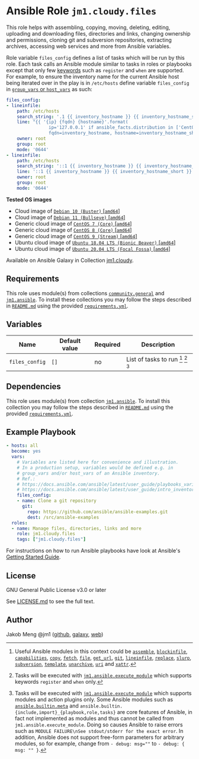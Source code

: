 # Ansible Role `jm1.cloudy.files`

This role helps with assembling, copying, moving, deleting, editing, uploading and downloading files, directories and
links, changing ownership and permissions, cloning git and subversion repositories, extracting archives, accessing web
services and more from Ansible variables.

Role variable `files_config` defines a list of tasks which will be run by this role. Each task calls an Ansible module
similar to tasks in roles or playbooks except that only few [keywords][playbooks-keywords] such as `register` and `when`
are supported. For example, to ensure the inventory name for the current Ansible host being iterated over in the play is
in `/etc/hosts` define variable `files_config` in [`group_vars` or `host_vars`][ansible-inventory] as such:

```yml
files_config:
- lineinfile:
    path: /etc/hosts
    search_string: '.1 {{ inventory_hostname }} {{ inventory_hostname_short }}'
    line: "{{ '{ip} {fqdn} {hostname}'.format(
                ip='127.0.0.1' if ansible_facts.distribution in ['CentOS', 'Red Hat Enterprise Linux'] else '127.0.1.1',
                fqdn=inventory_hostname, hostname=inventory_hostname_short) }}"
    owner: root
    group: root
    mode: '0644'
- lineinfile:
    path: /etc/hosts
    search_string: '::1 {{ inventory_hostname }} {{ inventory_hostname_short }}'
    line: '::1 {{ inventory_hostname }} {{ inventory_hostname_short }}'
    owner: root
    group: root
    mode: '0644'
```

[ansible-inventory]: https://docs.ansible.com/ansible/latest/user_guide/intro_inventory.html
[playbooks-keywords]: https://docs.ansible.com/ansible/latest/reference_appendices/playbooks_keywords.html

**Tested OS images**
- Cloud image of [`Debian 10 (Buster)` \[`amd64`\]](https://cdimage.debian.org/cdimage/openstack/current/)
- Cloud image of [`Debian 11 (Bullseye)` \[`amd64`\]](https://cdimage.debian.org/images/cloud/bullseye/latest/)
- Generic cloud image of [`CentOS 7 (Core)` \[`amd64`\]](https://cloud.centos.org/centos/7/images/)
- Generic cloud image of [`CentOS 8 (Core)` \[`amd64`\]](https://cloud.centos.org/centos/8/x86_64/images/)
- Generic cloud image of [`CentOS 9 (Stream)` \[`amd64`\]](https://cloud.centos.org/centos/9-stream/x86_64/images/)
- Ubuntu cloud image of [`Ubuntu 18.04 LTS (Bionic Beaver)` \[`amd64`\]](https://cloud-images.ubuntu.com/bionic/current/)
- Ubuntu cloud image of [`Ubuntu 20.04 LTS (Focal Fossa)` \[`amd64`\]](https://cloud-images.ubuntu.com/focal/)

Available on Ansible Galaxy in Collection [jm1.cloudy](https://galaxy.ansible.com/jm1/cloudy).

## Requirements

This role uses module(s) from collections [`community.general`][galaxy-community-general] and [`jm1.ansible`][
galaxy-jm1-ansible]. To install these collections you may follow the steps described in [`README.md`][jm1-cloudy-readme]
using the provided [`requirements.yml`][jm1-cloudy-requirements].

[galaxy-community-general]: https://galaxy.ansible.com/community/general
[galaxy-jm1-ansible]: https://galaxy.ansible.com/jm1/ansible
[jm1-cloudy-readme]: ../../README.md
[jm1-cloudy-requirements]: ../../requirements.yml

## Variables

| Name           | Default value | Required | Description |
| -------------- | ------------- | -------- | ----------- |
| `files_config` | `[]`          | no       | List of tasks to run [^example-modules] [^supported-keywords] [^supported-modules] |

[^supported-modules]: Tasks will be executed with [`jm1.ansible.execute_module`][jm1-ansible-execute-module] which
supports modules and action plugins only. Some Ansible modules such as [`ansible.builtin.meta`][ansible-builtin-meta]
and `ansible.builtin.{include,import}_{playbook,role,tasks}` are core features of Ansible, in fact not implemented as
modules and thus cannot be called from `jm1.ansible.execute_module`. Doing so causes Ansible to raise errors such as
`MODULE FAILURE\nSee stdout/stderr for the exact error`. In addition, Ansible does not support free-form parameters
for arbitrary modules, so for example, change from `- debug: msg=""` to `- debug: { msg: "" }`.

[^supported-keywords]: Tasks will be executed with [`jm1.ansible.execute_module`][jm1-ansible-execute-module] which
supports keywords `register` and `when` only.

[^example-modules]: Useful Ansible modules in this context could be [`assemble`][ansible-builtin-assemble],
[`blockinfile`][ansible-builtin-blockinfile], [`capabilities`][community-general-capabilities], [`copy`][
ansible-builtin-copy], [`fetch`][ansible-builtin-fetch], [`file`][ansible-builtin-file], [`get_url`][
ansible-builtin-get-url], [`git`][ansible-builtin-git], [`lineinfile`][ansible-builtin-lineinfile], [`replace`][
ansible-builtin-replace], [`slurp`][ansible-builtin-slurp], [`subversion`][ansible-builtin-subversion], [`template`][
ansible-builtin-template], [`unarchive`][ansible-builtin-unarchive], [`uri`][ansible-builtin-uri] and [`xattr`][
community-general-xattr].

[ansible-builtin-assemble]: https://docs.ansible.com/ansible/latest/collections/ansible/builtin/assemble_module.html
[ansible-builtin-blockinfile]: https://docs.ansible.com/ansible/latest/collections/ansible/builtin/blockinfile_module.html
[ansible-builtin-copy]: https://docs.ansible.com/ansible/latest/collections/ansible/builtin/copy_module.html
[ansible-builtin-fetch]: https://docs.ansible.com/ansible/latest/collections/ansible/builtin/fetch_module.html
[ansible-builtin-file]: https://docs.ansible.com/ansible/latest/collections/ansible/builtin/file_module.html
[ansible-builtin-get-url]: https://docs.ansible.com/ansible/latest/collections/ansible/builtin/get_url_module.html
[ansible-builtin-git]: https://docs.ansible.com/ansible/latest/collections/ansible/builtin/git_module.html
[ansible-builtin-lineinfile]: https://docs.ansible.com/ansible/latest/collections/ansible/builtin/lineinfile_module.html
[ansible-builtin-meta]: https://docs.ansible.com/ansible/latest/collections/ansible/builtin/meta_module.html
[ansible-builtin-replace]: https://docs.ansible.com/ansible/latest/collections/ansible/builtin/replace_module.html
[ansible-builtin-slurp]: https://docs.ansible.com/ansible/latest/collections/ansible/builtin/slurp_module.html
[ansible-builtin-subversion]: https://docs.ansible.com/ansible/latest/collections/ansible/builtin/subversion_module.html
[ansible-builtin-template]: https://docs.ansible.com/ansible/latest/collections/ansible/builtin/template_module.html
[ansible-builtin-unarchive]: https://docs.ansible.com/ansible/latest/collections/ansible/builtin/unarchive_module.html
[ansible-builtin-uri]: https://docs.ansible.com/ansible/latest/collections/ansible/builtin/uri_module.html
[community-general-capabilities]: https://docs.ansible.com/ansible/latest/collections/community/general/capabilities_module.html
[community-general-xattr]: https://docs.ansible.com/ansible/latest/collections/community/general/xattr_module.html
[jm1-ansible-execute-module]: https://github.com/JM1/ansible-collection-jm1-ansible/blob/master/plugins/modules/execute_module.py

## Dependencies

This role uses module(s) from collection [`jm1.ansible`][galaxy-jm1-ansible]. To install this collection you may follow
the steps described in [`README.md`][jm1-cloudy-readme] using the provided [`requirements.yml`][
jm1-cloudy-requirements].

[galaxy-jm1-ansible]: https://galaxy.ansible.com/jm1/ansible
[jm1-cloudy-readme]: ../../README.md
[jm1-cloudy-requirements]: ../../requirements.yml

## Example Playbook

```yml
- hosts: all
  become: yes
  vars:
    # Variables are listed here for convenience and illustration.
    # In a production setup, variables would be defined e.g. in
    # group_vars and/or host_vars of an Ansible inventory.
    # Ref.:
    # https://docs.ansible.com/ansible/latest/user_guide/playbooks_variables.html
    # https://docs.ansible.com/ansible/latest/user_guide/intro_inventory.html
    files_config:
    - name: Clone a git repository
      git:
        repo: https://github.com/ansible/ansible-examples.git
        dest: /src/ansible-examples
  roles:
  - name: Manage files, directories, links and more
    role: jm1.cloudy.files
    tags: ["jm1.cloudy.files"]
```

For instructions on how to run Ansible playbooks have look at Ansible's
[Getting Started Guide](https://docs.ansible.com/ansible/latest/network/getting_started/first_playbook.html).

## License

GNU General Public License v3.0 or later

See [LICENSE.md](../../LICENSE.md) to see the full text.

## Author

Jakob Meng
@jm1 ([github](https://github.com/jm1), [galaxy](https://galaxy.ansible.com/jm1), [web](http://www.jakobmeng.de))
